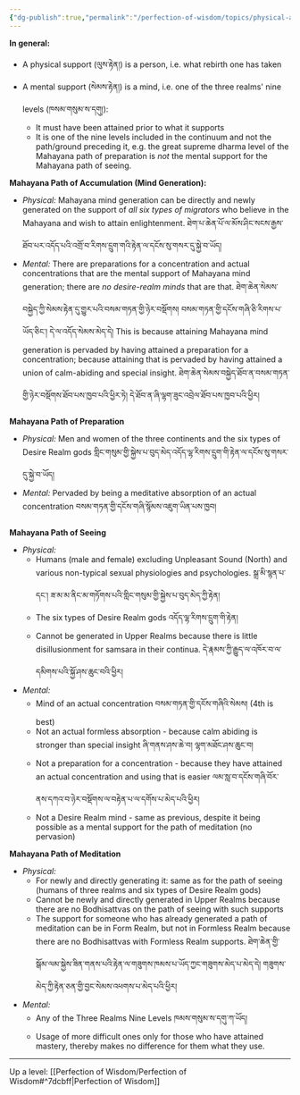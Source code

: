 ```yaml
---
{"dg-publish":true,"permalink":"/perfection-of-wisdom/topics/physical-and-mental-supports-of-the-five-paths/"}
---
```


**In general:**
- A physical support (ལུས་རྟེན།) is a person, i.e. what rebirth one has taken
- A mental support (སེམས་རྟེན།) is a mind, i.e. one of the three realms' nine levels (ཁསམ་གསུམ་ས་དགུ།):
	- It must have been attained prior to what it supports
	- It is one of the nine levels included in the continuum and not the path/ground preceding it, e.g. the great supreme dharma level of the Mahayana path of preparation is *not* the mental support for the Mahayana path of seeing.

**Mahayana Path of Accumulation (Mind Generation):**
- *Physical:* Mahayana mind generation can be directly and newly generated on the support of *all six types of migrators* who believe in the Mahayana and wish to attain enlightenment.
  ཐེག་པ་ཆེན་པོ་ལ་མོས་ཤིང་སངས་རྒྱས་ཐོབ་པར་འདོད་པའི་འགྲོ་བ་རིགས་དྲུག་གའི་རྟེན་ལ་དངོས་སུ་གསར་དུ་སྐྱེ་བ་ཡོད།
- *Mental:* There are preparations for a concentration and actual concentrations that are the mental support of Mahayana mind generation; there are *no desire-realm minds* that are that.
  ཐེག་ཆེན་སེམས་བསྐྱེད་ཀྱི་སེམས་རྟེན་དུ་གྱུར་པའི་བསམ་གཏན་གྱི་ཉེར་བསྡོགས། བསམ་གཏན་གྱི་དངོས་གཞི་ཅི་རིགས་པ་ཡོད་ཅིང་། 
  དེ་ལ་འདོད་སེམས་མེད་དེ། 
  This is because attaining Mahayana mind generation is pervaded by having attained a preparation for a concentration; because attaining that is pervaded by having attained a union of calm-abiding and special insight. ཐེག་ཆེན་སེམས་བསྐྱེད་ཐོབ་ན་བསམ་གཏན་གྱི་ཉེར་བསྡོགས་ཐོབ་པས་ཁྱབ་པའི་ཕྱིར་ཏེ། དེ་ཐོབ་ན་ཞི་ལྷག་ཟུང་འབྲེལ་ཐོབ་པས་ཁྱབ་པའི་ཕྱིར།

**Mahayana Path of Preparation**
- *Physical:* Men and women of the three continents and the six types of Desire Realm gods
  གླིང་གསུམ་གྱི་སྐྱེས་པ་བུད་མེད་འདོད་ལྷ་རིགས་དྲུག་གི་རྟེན་ལ་དངོས་སུ་གསར་དུ་སྐྱེ་བ་ཡོད།
- *Mental:* Pervaded by being a meditative absorption of an actual concentration
  བསམ་གཏན་གྱི་དངོས་གཞི་སྙོམས་འཇུག་ཡིན་པས་ཁྱབ།


**Mahayana Path of Seeing**
- *Physical:* 
	- Humans (male and female) excluding Unpleasant Sound (North) and various non-typical sexual physiologies and psychologies. སྒྲ་མི་སྙན་པ་དང༌། ཟ་མ་མ་ནིང་མ་གཏོགས་པའི་གླིང་གསུམ་གྱི་སྐྱེས་པ་བུད་མེད་ཀྱི་རྟེན།
	- The six types of Desire Realm gods འདོད་ལྷ་རིགས་དྲུག་གི་རྟེན།
	- Cannot be generated in Upper Realms because there is little disillusionment for samsara in their continua. དེ་རྣམས་ཀྱི་རྒྱུད་ལ་འཁོར་བ་ལ་དམིགས་པའི་སྐྱོ་ཤས་ཆུང་བའི་ཕྱིར།
- *Mental:* 
	- Mind of an actual concentration བསམ་གཏན་གྱི་དངོས་གཞིའི་སེམས། (4th is best)
	- Not an actual formless absorption - because calm abiding is stronger than special insight 
	  ཞི་གནས་ཤས་ཆེ་བ། ལྷག་མཐོང་ཤས་ཆུང་བ།
	- Not a preparation for a concentration - because they have attained an actual concentration and using that is easier ལམ་སླ་བ་དངོས་གཞི་བོར་ནས་དཀའ་བ་ཉེར་བསྡོགས་ལ་བརྟེན་པ་ལ་དགོས་པ་མེད་པའི་ཕྱིར།
	- Not a Desire Realm mind - same as previous, despite it being possible as a mental support for the path of meditation (no pervasion)

**Mahayana Path of Meditation**
- *Physical:*
	- For newly and directly generating it: same as for the path of seeing (humans of three realms and six types of Desire Realm gods)
	- Cannot be newly and directly generated in Upper Realms because there are no Bodhisattvas on the path of seeing with such supports
	- The support for someone who has already generated a path of meditation can be in Form Realm, but not in Formless Realm because there are no Bodhisattvas with Formless Realm supports.
	  ཐེག་ཆེན་གྱི་སྒོམ་ལམ་སྐྱེས་ཟིན་གནས་པའི་རྟེན་ལ་གཟུགས་ཁམས་པ་ཡོད་ཀྱང་གཟུགས་མེད་པ་མེད་དེ། 
	  གཟུགས་མེད་ཀྱི་རྟེན་ཅན་གྱི་བྱང་སེམས་འཕགས་པ་མེད་པའི་ཕྱིར།
- *Mental:*
	- Any of the Three Realms Nine Levels ཁམས་གསུམ་ས་དགུ་ཀ་ཡོད།
	- Usage of more difficult ones only for those who have attained mastery, thereby makes no difference for them what they use.

---
Up a level: [[Perfection of Wisdom/Perfection of Wisdom#^7dcbff\|Perfection of Wisdom]]
